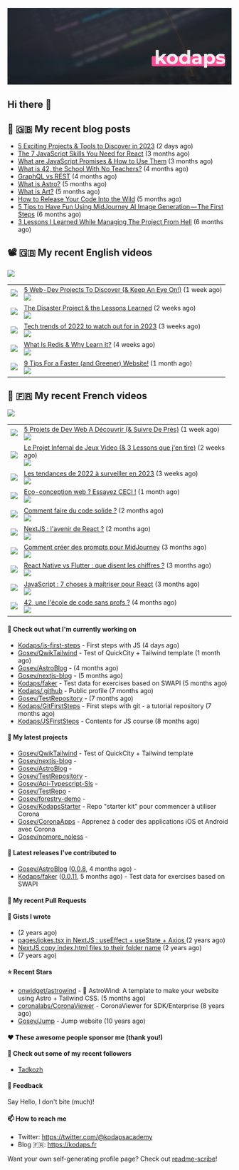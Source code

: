 ![Header](images/header.jpg)

## Hi there 👋


## 📜 🇬🇧 My recent blog posts

- [5 Exciting Projects &amp; Tools to Discover in 2023](https://gosev.medium.com/5-exciting-projects-tools-to-discover-in-2023-d5b6f5886740?source=rss-e68daed69805------2) (2 days ago)
- [The 7 JavaScript Skills You Need for React](https://javascript.plainenglish.io/the-7-javascript-skills-you-need-for-react-9244169ca80a?source=rss-e68daed69805------2) (3 months ago)
- [What are JavaScript Promises &amp; How to Use Them](https://javascript.plainenglish.io/what-are-javascript-promises-how-to-use-them-84fdff5757b9?source=rss-e68daed69805------2) (3 months ago)
- [What is 42, the School With No Teachers?](https://levelup.gitconnected.com/what-is-42-the-school-with-no-teachers-7e4d0f9a80c1?source=rss-e68daed69805------2) (4 months ago)
- [GraphQL vs REST](https://levelup.gitconnected.com/graphql-vs-rest-e918d9e0e271?source=rss-e68daed69805------2) (4 months ago)
- [What is Astro?](https://javascript.plainenglish.io/what-is-astro-aa3369d5a7f4?source=rss-e68daed69805------2) (5 months ago)
- [What is Art?](https://gosev.medium.com/what-is-art-2dce12548091?source=rss-e68daed69805------2) (5 months ago)
- [How to Release Your Code Into the Wild](https://levelup.gitconnected.com/how-to-release-your-code-into-the-wild-dd144218cb9b?source=rss-e68daed69805------2) (5 months ago)
- [5 Tips to Have Fun Using MidJourney AI Image Generation — The First Steps](https://gosev.medium.com/5-tips-to-have-fun-using-midjourney-ai-image-generation-the-first-steps-81cf44a53931?source=rss-e68daed69805------2) (6 months ago)
- [3 Lessons I Learned While Managing The Project From Hell](https://medium.com/illumination/3-lessons-i-learned-while-managing-the-project-from-hell-e31196db2d5f?source=rss-e68daed69805------2) (6 months ago)

## 📽 🇬🇧 My recent English videos
<img src="https://img.shields.io/youtube/channel/subscribers/UC2DOovF-OjIQ6nHClUyLKKQ?style=for-the-badge"></img>
<table>

<tr>
<td><img src="https://img.youtube.com/vi/S4xa5n28seE/default.jpg"></img></td>
<td>
<a href="https://www.youtube.com/watch?v=S4xa5n28seE">5 Web-Dev Projects To Discover (&amp; Keep An Eye On!)</a> (1 week ago) <br/>
<img src="https://img.shields.io/youtube/views/S4xa5n28seE?style=flat-square"> </img> 
</td>
</tr>
<tr>
<td><img src="https://img.youtube.com/vi/0vyKi08jLcw/default.jpg"></img></td>
<td>
<a href="https://www.youtube.com/watch?v=0vyKi08jLcw">The Disaster Project &amp; the Lessons Learned</a> (2 weeks ago) <br/>
<img src="https://img.shields.io/youtube/views/0vyKi08jLcw?style=flat-square"> </img> 
</td>
</tr>
<tr>
<td><img src="https://img.youtube.com/vi/Oc_gDCbSG5o/default.jpg"></img></td>
<td>
<a href="https://www.youtube.com/watch?v=Oc_gDCbSG5o">Tech trends of 2022 to watch out for in 2023</a> (3 weeks ago) <br/>
<img src="https://img.shields.io/youtube/views/Oc_gDCbSG5o?style=flat-square"> </img> 
</td>
</tr>
<tr>
<td><img src="https://img.youtube.com/vi/QrIS__S1Q7A/default.jpg"></img></td>
<td>
<a href="https://www.youtube.com/watch?v=QrIS__S1Q7A">What Is Redis &amp; Why Learn It?</a> (4 weeks ago) <br/>
<img src="https://img.shields.io/youtube/views/QrIS__S1Q7A?style=flat-square"> </img> 
</td>
</tr>
<tr>
<td><img src="https://img.youtube.com/vi/zUFjC8uEwxQ/default.jpg"></img></td>
<td>
<a href="https://www.youtube.com/watch?v=zUFjC8uEwxQ">9 Tips For a Faster (and Greener) Website!</a> (1 month ago) <br/>
<img src="https://img.shields.io/youtube/views/zUFjC8uEwxQ?style=flat-square"> </img> 
</td>
</tr>
</table>

## 📜 🇫🇷 My recent French videos
<img src="https://img.shields.io/youtube/channel/subscribers/UCzdX32OIhpfrdxQRhN2s98w?style=for-the-badge"></img>
<table>

<tr>
<td><img src="https://img.youtube.com/vi/pAFTSkGUfiI/default.jpg"></img></td>
<td>
<a href="https://www.youtube.com/watch?v=pAFTSkGUfiI">5 Projets de Dev Web A Découvrir (&amp; Suivre De Près)</a> (1 week ago) <br/>
<img src="https://img.shields.io/youtube/views/pAFTSkGUfiI?style=flat-square"> </img> 
</td>
</tr>
<tr>
<td><img src="https://img.youtube.com/vi/nrfm7T8fnWk/default.jpg"></img></td>
<td>
<a href="https://www.youtube.com/watch?v=nrfm7T8fnWk">Le Projet Infernal de Jeux Video (&amp; 3 Lessons que j&#39;en tire)</a> (2 weeks ago) <br/>
<img src="https://img.shields.io/youtube/views/nrfm7T8fnWk?style=flat-square"> </img> 
</td>
</tr>
<tr>
<td><img src="https://img.youtube.com/vi/AX-Ucc2CZJw/default.jpg"></img></td>
<td>
<a href="https://www.youtube.com/watch?v=AX-Ucc2CZJw">Les tendances de 2022 à surveiller en 2023</a> (3 weeks ago) <br/>
<img src="https://img.shields.io/youtube/views/AX-Ucc2CZJw?style=flat-square"> </img> 
</td>
</tr>
<tr>
<td><img src="https://img.youtube.com/vi/jIp9ghB9eRg/default.jpg"></img></td>
<td>
<a href="https://www.youtube.com/watch?v=jIp9ghB9eRg">Eco-conception web ? Essayez CECI !</a> (1 month ago) <br/>
<img src="https://img.shields.io/youtube/views/jIp9ghB9eRg?style=flat-square"> </img> 
</td>
</tr>
<tr>
<td><img src="https://img.youtube.com/vi/jklfwTnfYbE/default.jpg"></img></td>
<td>
<a href="https://www.youtube.com/watch?v=jklfwTnfYbE">Comment faire du code solide ?</a> (2 months ago) <br/>
<img src="https://img.shields.io/youtube/views/jklfwTnfYbE?style=flat-square"> </img> 
</td>
</tr>
<tr>
<td><img src="https://img.youtube.com/vi/_ITJN_dqtEs/default.jpg"></img></td>
<td>
<a href="https://www.youtube.com/watch?v=_ITJN_dqtEs">NextJS : l&#39;avenir de React ?</a> (2 months ago) <br/>
<img src="https://img.shields.io/youtube/views/_ITJN_dqtEs?style=flat-square"> </img> 
</td>
</tr>
<tr>
<td><img src="https://img.youtube.com/vi/QRxm-v35HUU/default.jpg"></img></td>
<td>
<a href="https://www.youtube.com/watch?v=QRxm-v35HUU">Comment créer des prompts pour MidJourney</a> (3 months ago) <br/>
<img src="https://img.shields.io/youtube/views/QRxm-v35HUU?style=flat-square"> </img> 
</td>
</tr>
<tr>
<td><img src="https://img.youtube.com/vi/gd-ydj-B7GU/default.jpg"></img></td>
<td>
<a href="https://www.youtube.com/watch?v=gd-ydj-B7GU">React Native vs Flutter : que disent les chiffres ?</a> (3 months ago) <br/>
<img src="https://img.shields.io/youtube/views/gd-ydj-B7GU?style=flat-square"> </img> 
</td>
</tr>
<tr>
<td><img src="https://img.youtube.com/vi/HrrBtXKWtlg/default.jpg"></img></td>
<td>
<a href="https://www.youtube.com/watch?v=HrrBtXKWtlg">JavaScript : 7 choses à maîtriser pour React</a> (3 months ago) <br/>
<img src="https://img.shields.io/youtube/views/HrrBtXKWtlg?style=flat-square"> </img> 
</td>
</tr>
<tr>
<td><img src="https://img.youtube.com/vi/YTezImw4xKU/default.jpg"></img></td>
<td>
<a href="https://www.youtube.com/watch?v=YTezImw4xKU">42, une l&#39;école de code sans profs ?</a> (4 months ago) <br/>
<img src="https://img.shields.io/youtube/views/YTezImw4xKU?style=flat-square"> </img> 
</td>
</tr>
</table>

#### 👷 Check out what I'm currently working on

- [Kodaps/js-first-steps](https://github.com/Kodaps/js-first-steps) - First steps with JS (4 days ago)
- [Gosev/QwikTailwind](https://github.com/Gosev/QwikTailwind) - Test of QuickCity &#43; Tailwind template  (1 month ago)
- [Gosev/AstroBlog](https://github.com/Gosev/AstroBlog) -  (4 months ago)
- [Gosev/nextjs-blog](https://github.com/Gosev/nextjs-blog) -  (5 months ago)
- [Kodaps/faker](https://github.com/Kodaps/faker) - Test data for exercises based on SWAPI (5 months ago)
- [Kodaps/.github](https://github.com/Kodaps/.github) - Public profile (7 months ago)
- [Gosev/TestRepository](https://github.com/Gosev/TestRepository) -  (7 months ago)
- [Kodaps/GitFirstSteps](https://github.com/Kodaps/GitFirstSteps) - First steps with git - a tutorial repository (7 months ago)
- [Kodaps/JSFirstSteps](https://github.com/Kodaps/JSFirstSteps) - Contents for JS course (8 months ago)

#### 🌱 My latest projects

- [Gosev/QwikTailwind](https://github.com/Gosev/QwikTailwind) - Test of QuickCity &#43; Tailwind template 
- [Gosev/nextjs-blog](https://github.com/Gosev/nextjs-blog) - 
- [Gosev/AstroBlog](https://github.com/Gosev/AstroBlog) - 
- [Gosev/TestRepository](https://github.com/Gosev/TestRepository) - 
- [Gosev/Api-Typescript-Sls](https://github.com/Gosev/Api-Typescript-Sls) - 
- [Gosev/TestRepo](https://github.com/Gosev/TestRepo) - 
- [Gosev/forestry-demo](https://github.com/Gosev/forestry-demo) - 
- [Gosev/KodapsStarter](https://github.com/Gosev/KodapsStarter) - Repo &#34;starter kit&#34; pour commencer à utiliser Corona
- [Gosev/CoronaApps](https://github.com/Gosev/CoronaApps) - Apprenez à coder des applications iOS et Android avec Corona
- [Gosev/nomore_noless](https://github.com/Gosev/nomore_noless) - 


#### 🔭 Latest releases I've contributed to

- [Gosev/AstroBlog](https://github.com/Gosev/AstroBlog) ([0.0.8](https://github.com/Gosev/AstroBlog/releases/tag/0.0.8), 4 months ago) - 
- [Kodaps/faker](https://github.com/Kodaps/faker) ([0.0.11](https://github.com/Kodaps/faker/releases/tag/0.0.11), 5 months ago) - Test data for exercises based on SWAPI

#### 🔨 My recent Pull Requests



#### 📓 Gists I wrote

- [](https://gist.github.com/ce3defb6415b67ec03f48fa11fc158f0) (2 years ago)
- [pages/jokes.tsx in NextJS : useEffect &#43; useState &#43; Axios ](https://gist.github.com/fbd960d5a653bf0f527678f038d5bee1) (2 years ago)
- [NextJS copy index.html files to their folder name](https://gist.github.com/e04abeb6079273b3be54ee6496a0b309) (2 years ago)
- [](https://gist.github.com/a144834b9542ab523a10) (7 years ago)

#### ⭐ Recent Stars

- [onwidget/astrowind](https://github.com/onwidget/astrowind) - 🚀 AstroWind: A template to make your website using Astro &#43; Tailwind CSS. (5 months ago)
- [coronalabs/CoronaViewer](https://github.com/coronalabs/CoronaViewer) - CoronaViewer for SDK/Enterprise (8 years ago)
- [Gosev/Jump](https://github.com/Gosev/Jump) - Jump website (10 years ago)

#### ❤️ These awesome people sponsor me (thank you!)


#### 👯 Check out some of my recent followers

- [Tadkozh](https://github.com/Tadkozh)

#### 💬 Feedback

Say Hello, I don't bite (much)!

#### 📫 How to reach me

- Twitter: https://twitter.com/@kodapsacademy
- Blog  🇫🇷: https://kodaps.fr

Want your own self-generating profile page? Check out [readme-scribe](https://github.com/muesli/readme-scribe)!
